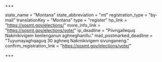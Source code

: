 +++

state_name = "Montana"
state_abbreviation = "mt"
registration_type = "by-mail"
translationKey = "Montana"
type = "register"
hp_link = "https://sosmt.gov/elections/"
more_info_link = "https://sosmt.gov/elections/vote/"
ip_deadline = "Piivngallequq Nakmikivigem kenlenganun aghneghanillu."
mail_postmarked_deadline = "Tuyumayaghqaguq 30 aghneq Nakmikivigem sivunganeng."
confirm_registration_link = "https://sosmt.gov/elections/vote/"

+++
